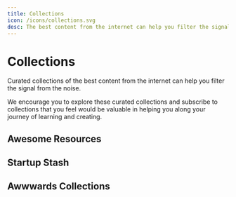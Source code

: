 ```yaml
---
title: Collections
icon: /icons/collections.svg
desc: The best content from the internet can help you filter the signal from the noise.
---
```


# Collections

Curated collections of the best content from the internet can help you filter the signal from the noise.

We encourage you to explore these curated collections and subscribe to collections that you feel would be valuable in helping you along your journey of learning and creating.

## Awesome Resources

<grid-1-x-2 link="https://github.com/sindresorhus/awesome" button="Explore!" img-src="https://github.com/sindresorhus/awesome/raw/master/media/logo.png" desc="Awesome collections on Github are a a curation effort by users on Github to recognize the best resources around the internet. You'll find awesome collections for topics ranging from web development to mind-expanding books."></grid-1-x-2>

## Startup Stash

<grid-1-x-2 link="https://startupstash.com/" button="Explore!" :reversed="false" img-src="https://startupstash.com/wp-content/uploads/2020/02/startupstash-icon-90x90-1.png" desc="A curated directory of tools and resources to build your startup. Whether you are looking for a design or project management tool, or you need help with drawing up a contract or creating a P&L, you can find just about any tool you’ll ever need on Startup Stash."></grid-1-x-2>

## Awwwards Collections

<grid-1-x-2 link="https://www.awwwards.com/collections/" button="Explore!" desc="Awwwards curates collections of resources for inspiration, UI/UX, Web Technologies, and more!" img-src="https://pbs.twimg.com/profile_images/1209449339225071618/jOafELQ4_400x400.png"></grid-1-x-2>

